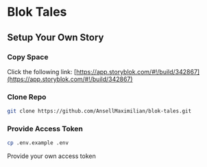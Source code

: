 # Blok Tales

## Setup Your Own Story

### Copy Space

Click the following link: [https://app.storyblok.com/#!/build/342867](https://app.storyblok.com/#!/build/342867)

### Clone Repo

```bash
git clone https://github.com/AnsellMaximilian/blok-tales.git
```

### Provide Access Token

```bash
cp .env.example .env
```

Provide your own access token
